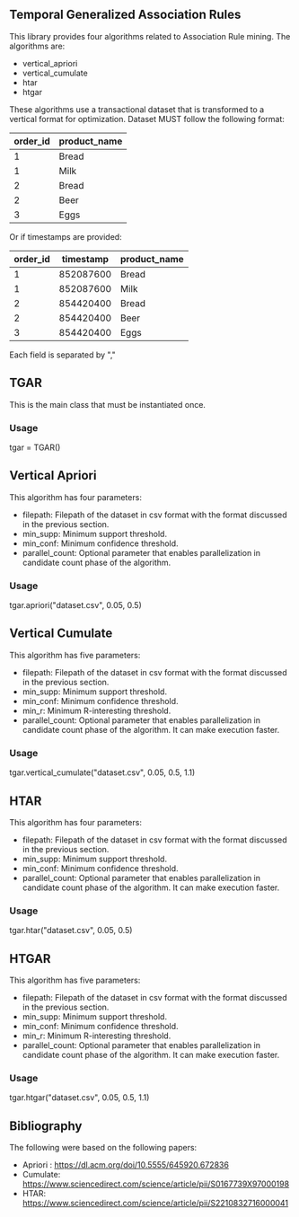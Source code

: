 ## Temporal Generalized Association Rules

This library provides four algorithms related to Association Rule mining. 
The algorithms are:
- vertical_apriori
- vertical_cumulate
- htar
- htgar

These algorithms use a transactional dataset that is transformed to a vertical format for optimization.
Dataset MUST follow the following format:

| order_id | product_name |
|----------|--------------|
| 1        | Bread        |
| 1        | Milk         |
| 2        | Bread        |
| 2        | Beer         |
| 3        | Eggs         |

Or if timestamps are provided:

| order_id | timestamp | product_name | 
|----------|-----------|--------------|
| 1        | 852087600 | Bread        |
| 1        | 852087600 | Milk         |
| 2        | 854420400 | Bread        |
| 2        | 854420400 | Beer         |
| 3        | 854420400 | Eggs         |

Each field is separated by ","

## TGAR 

This is the main class that must be instantiated once. 

### Usage 
tgar = TGAR()


## Vertical Apriori

This algorithm has four parameters:
- filepath: Filepath of the dataset in csv format with the format discussed in the previous section.
- min_supp: Minimum support threshold.
- min_conf: Minimum confidence threshold.
- parallel_count: Optional parameter that enables parallelization in candidate count phase of the algorithm.

### Usage
tgar.apriori("dataset.csv", 0.05, 0.5)

## Vertical Cumulate 

This algorithm has five parameters:
- filepath: Filepath of the dataset in csv format with the format discussed in the previous section.
- min_supp: Minimum support threshold.
- min_conf: Minimum confidence threshold.
- min_r: Minimum R-interesting threshold.
- parallel_count: Optional parameter that enables parallelization in candidate count phase of the algorithm. It can make execution faster.

### Usage
tgar.vertical_cumulate("dataset.csv", 0.05, 0.5, 1.1)

## HTAR 
This algorithm has four parameters:
- filepath: Filepath of the dataset in csv format with the format discussed in the previous section.
- min_supp: Minimum support threshold.
- min_conf: Minimum confidence threshold.
- parallel_count: Optional parameter that enables parallelization in candidate count phase of the algorithm. It can make execution faster.

### Usage
tgar.htar("dataset.csv", 0.05, 0.5)


## HTGAR 
This algorithm has five parameters:
- filepath: Filepath of the dataset in csv format with the format discussed in the previous section.
- min_supp: Minimum support threshold.
- min_conf: Minimum confidence threshold.
- min_r: Minimum R-interesting threshold.
- parallel_count: Optional parameter that enables parallelization in candidate count phase of the algorithm. It can make execution faster.

### Usage
tgar.htgar("dataset.csv", 0.05, 0.5, 1.1)

## Bibliography

The following  were based on the following papers:
- Apriori : https://dl.acm.org/doi/10.5555/645920.672836
- Cumulate: https://www.sciencedirect.com/science/article/pii/S0167739X97000198
- HTAR: https://www.sciencedirect.com/science/article/pii/S2210832716000041